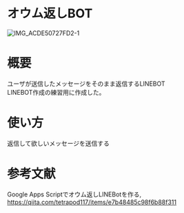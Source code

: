 # オウム返しBOT

![IMG_ACDE50727FD2-1](https://github.com/nki1121/parroting-bot/assets/130976305/79ddd38b-3c20-46d4-89cb-a61752e4ffb5)

# 概要
ユーザが送信したメッセージをそのまま返信するLINEBOT  
LINEBOT作成の練習用に作成した。

# 使い方
返信して欲しいメッセージを送信する

# 参考文献
Google Apps Scriptでオウム返しLINEBotを作る, https://qiita.com/tetrapod117/items/e7b48485c98f6b88f311
